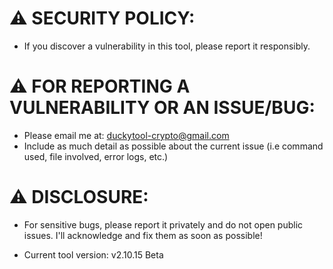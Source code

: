 # ⚠️ **SECURITY POLICY:**
- If you discover a vulnerability in this tool, please report it responsibly.

# ⚠️ **FOR REPORTING A VULNERABILITY OR AN ISSUE/BUG:**
- Please email me at: duckytool-crypto@gmail.com
- Include as much detail as possible about the current issue (i.e command used, file involved, error logs, etc.)

# ⚠️ **DISCLOSURE:**
- For sensitive bugs, please report it privately and do not open public issues. I'll acknowledge and fix them as soon as possible!

- Current tool version: v2.10.15 Beta

